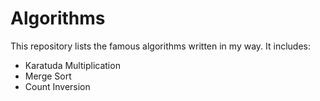 # Algorithms
This repository lists the famous algorithms written in my way. It includes:
- Karatuda Multiplication
- Merge Sort
- Count Inversion
